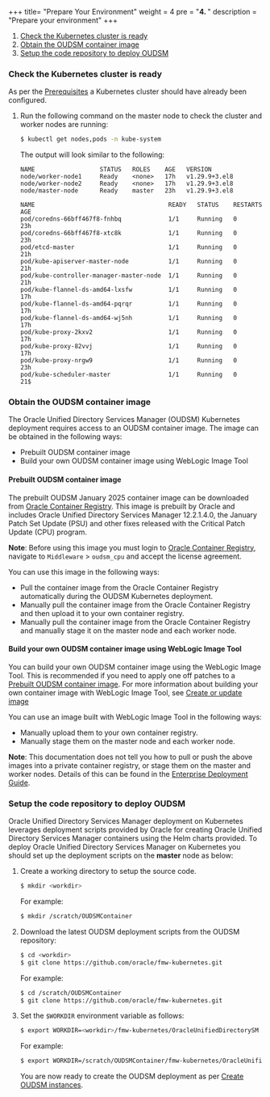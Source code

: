 +++
title=  "Prepare Your Environment"
weight = 4
pre = "<b>4. </b>"
description = "Prepare your environment"
+++


1. [Check the Kubernetes cluster is ready](#check-the-kubernetes-cluster-is-ready)
1. [Obtain the OUDSM container image](#obtain-the-oudsm-container-image)
1. [Setup the code repository to deploy OUDSM](#setup-the-code-repository-to-deploy-oudsm)


### Check the Kubernetes cluster is ready

As per the [Prerequisites](../prerequisites/#system-requirements-for-oracle-unified-directory-services-manager-on-kubernetes) a Kubernetes cluster should have already been configured.

1. Run the following command on the master node to check the cluster and worker nodes are running:

   ```bash
   $ kubectl get nodes,pods -n kube-system
   ```

   The output will look similar to the following:

   ```
   NAME                  STATUS   ROLES    AGE   VERSION
   node/worker-node1     Ready    <none>   17h   v1.29.9+3.el8
   node/worker-node2     Ready    <none>   17h   v1.29.9+3.el8
   node/master-node      Ready    master   23h   v1.29.9+3.el8

   NAME                                     READY   STATUS    RESTARTS   AGE
   pod/coredns-66bff467f8-fnhbq             1/1     Running   0          23h
   pod/coredns-66bff467f8-xtc8k             1/1     Running   0          23h
   pod/etcd-master                          1/1     Running   0          21h
   pod/kube-apiserver-master-node           1/1     Running   0          21h
   pod/kube-controller-manager-master-node  1/1     Running   0          21h
   pod/kube-flannel-ds-amd64-lxsfw          1/1     Running   0          17h
   pod/kube-flannel-ds-amd64-pqrqr          1/1     Running   0          17h
   pod/kube-flannel-ds-amd64-wj5nh          1/1     Running   0          17h
   pod/kube-proxy-2kxv2                     1/1     Running   0          17h
   pod/kube-proxy-82vvj                     1/1     Running   0          17h
   pod/kube-proxy-nrgw9                     1/1     Running   0          23h
   pod/kube-scheduler-master                1/1     Running   0          21$
   ```

### Obtain the OUDSM container image

The Oracle Unified Directory Services Manager (OUDSM) Kubernetes deployment requires access to an OUDSM container image. The image can be obtained in the following ways:

- Prebuilt OUDSM container image
- Build your own OUDSM container image using WebLogic Image Tool

#### Prebuilt OUDSM container image


The prebuilt OUDSM January 2025 container image can be downloaded from [Oracle Container Registry](https://container-registry.oracle.com). This image is prebuilt by Oracle and includes Oracle Unified Directory Services Manager 12.2.1.4.0, the January Patch Set Update (PSU) and other fixes released with the Critical Patch Update (CPU) program.

**Note**: Before using this image you must login to [Oracle Container Registry](https://container-registry.oracle.com), navigate to `Middleware` > `oudsm_cpu` and accept the license agreement.

You can use this image in the following ways:

- Pull the container image from the Oracle Container Registry automatically during the OUDSM Kubernetes deployment.
- Manually pull the container image from the Oracle Container Registry and then upload it to your own container registry.
- Manually pull the container image from the Oracle Container Registry and manually stage it on the master node and each worker node.

#### Build your own OUDSM container image using WebLogic Image Tool

You can build your own OUDSM container image using the WebLogic Image Tool. This is recommended if you need to apply one off patches to a [Prebuilt OUDSM container image](#prebuilt-oudsm-container-image). For more information about building your own container image with WebLogic Image Tool, see [Create or update image](../create-or-update-image/)

You can use an image built with WebLogic Image Tool in the following ways:

- Manually upload them to your own container registry.
- Manually stage them on the master node and each worker node.

**Note**: This documentation does not tell you how to pull or push the above images into a private container registry, or stage them on the master and worker nodes. Details of this can be found in the [Enterprise Deployment Guide](https://docs.oracle.com/en/middleware/fusion-middleware/12.2.1.4/ikedg/procuring-software-enterprise-deployment.html).


### Setup the code repository to deploy OUDSM

Oracle Unified Directory Services Manager deployment on Kubernetes leverages deployment scripts provided by Oracle for creating Oracle Unified Directory Services Manager containers using the Helm charts provided.  To deploy Oracle Unified Directory Services Manager on Kubernetes you should set up the deployment scripts on the **master** node as below:

1. Create a working directory to setup the source code.

   ```bash
   $ mkdir <workdir>
   ```

   For example:

   ```bash
   $ mkdir /scratch/OUDSMContainer
   ```

1. Download the latest OUDSM deployment scripts from the OUDSM repository:

   ```bash
   $ cd <workdir>
   $ git clone https://github.com/oracle/fmw-kubernetes.git
   ```
   
   For example:
   
   ```bash
   $ cd /scratch/OUDSMContainer
   $ git clone https://github.com/oracle/fmw-kubernetes.git
   ```

1. Set the `$WORKDIR` environment variable as follows:

   ```bash
   $ export WORKDIR=<workdir>/fmw-kubernetes/OracleUnifiedDirectorySM
   ```
   
   For example:

   ```bash
   $ export WORKDIR=/scratch/OUDSMContainer/fmw-kubernetes/OracleUnifiedDirectorySM
   ```

   You are now ready to create the OUDSM deployment as per [Create OUDSM instances](../create-oudsm-instances).










